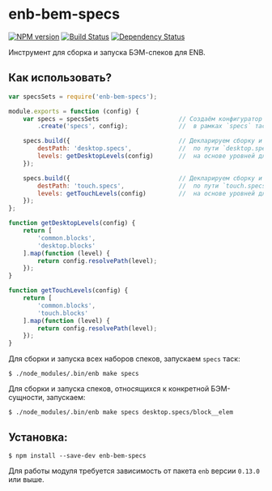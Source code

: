 enb-bem-specs
=============

[![NPM version](https://badge.fury.io/js/enb-bem-specs.svg)](http://badge.fury.io/js/enb-bem-specs) [![Build Status](https://travis-ci.org/andrewblond/enb-bem-specs.svg?branch=master)](https://travis-ci.org/andrewblond/enb-bem-specs) [![Dependency Status](https://david-dm.org/andrewblond/enb-bem-specs.svg)](https://david-dm.org/andrewblond/enb-bem-specs)

Инструмент для сборка и запуска БЭМ-спеков для ENB.

Как использовать?
-----------------

```js
var specsSets = require('enb-bem-specs');

module.exports = function (config) {
    var specs = specsSets                      // Создаём конфигуратор сетов
        .create('specs', config);              //  в рамках `specs` таска.

    specs.build({                              // Декларируем сборку и запуск спеков
        destPath: 'desktop.specs',             //  по пути `desktop.specs`
        levels: getDesktopLevels(config)       //  на основе уровней для десктопов.
    });

    specs.build({                              // Декларируем сборку и запуск спеков
        destPath: 'touch.specs',               //  по пути `touch.specs`
        levels: getTouchLevels(config)         //  на основе уровней для тачей.
    });
};

function getDesktopLevels(config) {
    return [
        'common.blocks',
        'desktop.blocks'
    ].map(function (level) {
        return config.resolvePath(level);
    });
}

function getTouchLevels(config) {
    return [
        'common.blocks',
        'touch.blocks'
    ].map(function (level) {
        return config.resolvePath(level);
    });
}
```

Для сборки и запуска всех наборов спеков, запускаем `specs` таск:

```
$ ./node_modules/.bin/enb make specs
```

Для сборки и запуска спеков, относящихся к конкретной БЭМ-сущности, запускаем:

```
$ ./node_modules/.bin/enb make specs desktop.specs/block__elem
```

Установка:
----------

```
$ npm install --save-dev enb-bem-specs
```

Для работы модуля требуется зависимость от пакета `enb` версии `0.13.0` или выше.
